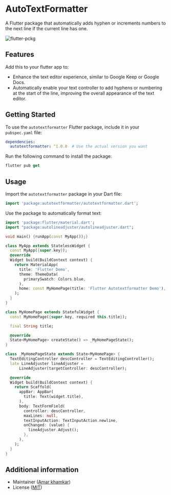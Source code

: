

# AutoTextFormatter

A Flutter package that automatically adds hyphen or increments numbers to the next line if the current line has one.

![flutter-pckg](https://github.com/Amark19/autotextformatter/assets/71604396/903cf1ff-c52e-4a81-861e-61feb3e16ff4)


## Features

Add this to your flutter app to:
- Enhance the text editor experience, similar to Google Keep or Google Docs.
- Automatically enable your text controller to add hyphens or numbering at the start of the line, improving the overall appearance of the text editor.

## Getting Started

To use the `autotextformatter` Flutter package, include it in your `pubspec.yaml` file:

```yaml
dependencies:
  autotextformatter: ^1.0.0  # Use the actual version you want
```

Run the following command to install the package:

```dart
flutter pub get
```

## Usage
Import the `autotextformatter` package in your Dart file:

```dart
import 'package:autotextformatter/autotextformatter.dart';
```
Use the package to automatically format text:

```dart
import 'package:flutter/material.dart';
import "package:autolineadjuster/autolineadjuster.dart";

void main() {runApp(const MyApp());}

class MyApp extends StatelessWidget {
  const MyApp({super.key});
  @override
  Widget build(BuildContext context) {
    return MaterialApp(
      title: 'Flutter Demo',
      theme: ThemeData(
        primarySwatch: Colors.blue,
      ),
      home: const MyHomePage(title: 'Flutter Autotextformatter Demo'),
    );
  }
}

class MyHomePage extends StatefulWidget {
  const MyHomePage({super.key, required this.title});

  final String title;

  @override
  State<MyHomePage> createState() => _MyHomePageState();
}

class _MyHomePageState extends State<MyHomePage> {
  TextEditingController descController = TextEditingController();
  late LineAdjuster lineAdjuster =
      LineAdjuster(targetController: descController);

  @override
  Widget build(BuildContext context) {
    return Scaffold(
      appBar: AppBar(
        title: Text(widget.title),
      ),
      body: TextFormField(
        controller: descController,
        maxLines: null,
        textInputAction: TextInputAction.newline,
        onChanged: (value) {
          lineAdjuster.Adjust();
        },
      ),
    );
  }
}
```

## Additional information
- Maintainer ([Amar khamkar](https://github.com/Amark19)) 
- License ([MIT](https://github.com/Amark19/autotextformatter/blob/master/LICENSE))
